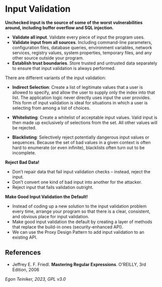 # Input Validation 

**Unchecked input is the source of some of the worst vulnerabilities 
around, including buffer overflow and SQL injection.**

* **Validate all input**. 
    Validate every piece of input the program uses. 
* **Validate input from all sources**.
    Including command-line parameters, configuration files, 
    database queries, environment variables, network services, 
    registry values, system properties, temporary files, and 
    any other source outside your program.
* **Establish trust boundaries**.
    Store trusted and untrusted data separately to ensure that 
    input validation is always performed.

There are different variants of the input validation:

* **Indirect Selection**: Create a list of legitimate values that a 
    user is allowed to specify, and allow the user to supply only the 
    index into that list. The application logic never directly uses 
    input the user provides. This form of input validation is ideal for situations in which a user is selecting from among a list of choices.

* **Whitelisting**: Create a whitelist of acceptable input values. 
    Valid input is then made up exclusively of selections from the set. 
    All other values will be rejected.

* **Blacklisting**: Selectively reject potentially dangerous input values 
    or sequences. Because the set of bad values in a given context is 
    often hard to enumerate (or even infinite), blacklists often turn out 
    to be incomplete. 

**Reject Bad Data!**
* Don’t repair data that fail input validation checks – instead, reject the input.
* Don’t convert one kind of bad input into another for the attacker. 
* Reject input that fails validation outright.


**Make Good Input Validation the Default!**
* Instead of coding up a new solution to the input validation problem 
    every time, arrange your program so that there is a clear, consistent, 
    and obvious place for input validation.
* Make good input validation the default by creating a layer of methods 
    that replace the build-in ones (security-enhanced API).
* We can use the Proxy Design Pattern to add input validation to an 
    existing API. 



## References

* Jeffrey E. F. Friedl. **Mastering Regular Expressions**. O’REILLY, 3rd Edition, 2006



*Egon Teiniker, 2023, GPL v3.0* 